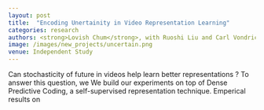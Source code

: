 ```yaml
---
layout: post
title:  "Encoding Unertainity in Video Representation Learning"
categories: research
authors: <strong>Lovish Chum</strong>, with Ruoshi Liu and Carl Vondrick
image: /images/new_projects/uncertain.png
venue: Independent Study
---
```

Can stochasticity of future in videos help learn better representations ? To answer this question, we We build our experiments on top of Dense Predictive Coding, a self-supervised representation technique. Emperical results on 

